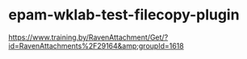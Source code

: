 # epam-wklab-test-filecopy-plugin
https://www.training.by/RavenAttachment/Get/?id=RavenAttachments%2F29164&amp;groupId=1618
